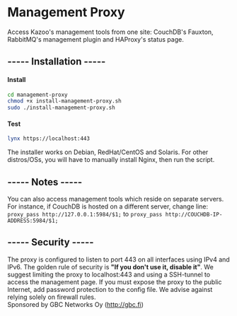 # Management Proxy

Access Kazoo's management tools from one site: CouchDB's Fauxton, RabbitMQ's management plugin and HAProxy's status page.


## \-\-\-\-\- Installation \-\-\-\-\-

#### Install
```bash
cd management-proxy
chmod +x install-management-proxy.sh
sudo ./install-management-proxy.sh
```
#### Test
```bash
lynx https://localhost:443
```
The installer works on Debian, RedHat/CentOS and Solaris. 
For other distros/OSs, you will have to manually install Nginx, then run the script.

## \-\-\-\-\- Notes \-\-\-\-\-

You can also access management tools which reside on separate servers.
For instance, if CouchDB is hosted on a different server, change line:
`proxy_pass http://127.0.0.1:5984/$1;`
to
`proxy_pass http://COUCHDB-IP-ADDRESS:5984/$1;`


## \-\-\-\-\- Security \-\-\-\-\-

The proxy is configured to listen to port 443 on all interfaces using IPv4 and IPv6.
The golden rule of security is **"If you don't use it, disable it"**.
We suggest limiting the proxy to localhost:443 and using a SSH-tunnel to access the management page.
If you must expose the proxy to the public Internet, add password protection to the config file. We advise against relying solely on firewall rules.
<br />
Sponsored by GBC Networks Oy (http://gbc.fi)
